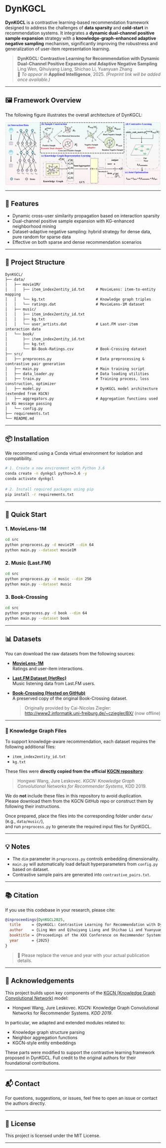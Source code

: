 # DynKGCL

**DynKGCL** is a contrastive learning-based recommendation framework designed to address the challenges of **data sparsity** and **cold-start** in recommendation systems. It integrates a **dynamic dual-channel positive sample expansion** strategy with a **knowledge-graph-enhanced adaptive negative sampling** mechanism, significantly improving the robustness and generalization of user-item representation learning.

> **DynKGCL: Contrastive Learning for Recommendation with Dynamic Dual-Channel Positive Expansion and Adaptive Negative Sampling**  
> Ling Wen, Qihuiyang Liang, Shichao Li, Yuanyuan Zhang  
> 📌 *To appear in* **Applied Intelligence**, 2025. *(Preprint link will be added once available.)*

---

## 🖼️ Framework Overview

The following figure illustrates the overall architecture of DynKGCL:

![DynKGCL Framework](framework.jpg)

---

## 🔧 Features

- Dynamic cross-user similarity propagation based on interaction sparsity
- Dual-channel positive sample expansion with KG-enhanced neighborhood mining
- Dataset-adaptive negative sampling: hybrid strategy for dense data, pure random for sparse data
- Effective on both sparse and dense recommendation scenarios

---

## 📁 Project Structure

```
DynKGCL/
├── data/
│   ├── movie1M/
│   │   ├── item_index2entity_id.txt     # MovieLens: item-to-entity mapping
│   │   └── kg.txt                       # Knowledge graph triples
│   │   └── ratings.dat                  # MovieLens-1M dataset
│   ├── music/
│   │   ├── item_index2entity_id.txt
│   │   ├── kg.txt
│   │   └── user_artists.dat             # Last.FM user-item interaction data
│   └── book/
│       ├── item_index2entity_id.txt
│       ├── kg.txt
│       └── BX-Book-Ratings.csv          # Book-Crossing dataset
├── src/
│   ├── preprocess.py                    # Data preprocessing & contrastive pair generation
│   ├── main.py                          # Main training script
│   ├── data_loader.py                   # Data loading utilities
│   ├── train.py                         # Training process, loss construction, optimizer
│   ├── model.py                         # DynKGCL model architecture (extended from KGCN)
│   ├── aggregators.py                   # Aggregation functions used in KG message passing
│   └── config.py                        
├── requirements.txt                    
└── README.md                            
```
---

## 📦 Installation

We recommend using a Conda virtual environment for isolation and compatibility.

```bash
# 1. Create a new environment with Python 3.6
conda create -n dynkgcl python=3.6 -y
conda activate dynkgcl

# 2. Install required packages using pip
pip install -r requirements.txt
```
---

## 🚀 Quick Start

### 1. MovieLens-1M

```bash
cd src
python preprocess.py -d movie1M --dim 64
python main.py --dataset movie1M
```

### 2. Music (Last.FM)

```bash
cd src
python preprocess.py -d music --dim 256
python main.py --dataset music
```

### 3. Book-Crossing

```bash
cd src
python preprocess.py -d book --dim 64
python main.py --dataset book
```

---

## 📊 Datasets

You can download the raw datasets from the following sources:

- **[MovieLens-1M](https://grouplens.org/datasets/movielens/1m/)**  
  Ratings and user-item interactions.

- **[Last.FM Dataset (HetRec)](https://grouplens.org/datasets/hetrec-2011/)**  
  Music listening data from Last.FM users.

- **[Book-Crossing (Hosted on GitHub)](https://github.com/xiaowen150/Book/)**  
  A preserved copy of the original Book-Crossing dataset.  
  > Originally provided by Cai-Nicolas Ziegler: http://www2.informatik.uni-freiburg.de/~cziegler/BX/ (now offline)

---

### 🔗 Knowledge Graph Files

To support knowledge-aware recommendation, each dataset requires the following additional files:

- `item_index2entity_id.txt`  
- `kg.txt`

These files were **directly copied from the official [KGCN repository](https://github.com/hwwang55/KGCN)**:

> Hongwei Wang, Jure Leskovec. *KGCN: Knowledge Graph Convolutional Networks for Recommender Systems*, KDD 2019.

We do **not** include these files in this repository to avoid duplication.  
Please download them from the KGCN GitHub repo or construct them by following their instructions.

Once prepared, place the files into the corresponding folder under `data/` (e.g., `data/music/`),  
and run `preprocess.py` to generate the required input files for DynKGCL.

---

## 💡 Notes

- The `dim` parameter in `preprocess.py` controls embedding dimensionality.
- `main.py` will automatically load default hyperparameters from `config.py` based on dataset.
- Contrastive sample pairs are generated into `contrastive_pairs.txt`.

---

## 📚 Citation

If you use this codebase in your research, please cite:

```bibtex
@inproceedings{DynKGCL2025,
  title     = {DynKGCL: Contrastive Learning for Recommendation with Dynamic Dual-Channel Positive Expansion and Adaptive Negative Sampling},
  author    = {Ling Wen and Qihuiyang Liang and Shichao Li and Yuanyuan Zhang},
  booktitle = {Proceedings of the XXX Conference on Recommender Systems},
  year      = {2025}
}
```

> 📌 Please replace the venue and year with your actual publication details.

---

## 🙏 Acknowledgements

This project builds upon key components of the [KGCN (Knowledge Graph Convolutional Network)](https://github.com/hwwang55/KGCN) model:

- Hongwei Wang, Jure Leskovec. KGCN: Knowledge Graph Convolutional Networks for Recommender Systems. *KDD 2019*.

In particular, we adapted and extended modules related to:

- Knowledge graph structure parsing
- Neighbor aggregation functions
- KGCN-style entity embeddings

These parts were modified to support the contrastive learning framework proposed in DynKGCL. Full credit to the original authors for their foundational contributions.

---

## 📬 Contact

For questions, suggestions, or issues, feel free to open an issue or contact the authors directly.

---

## 📜 License

This project is licensed under the MIT License.

---